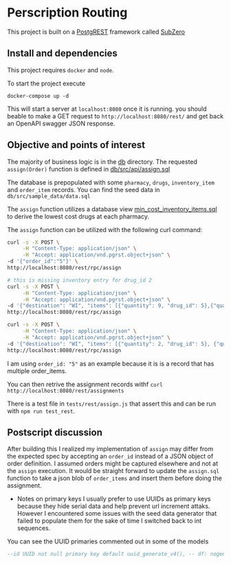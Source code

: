 # Perscription Routing
This project is built on a [PostgREST](https://github.com/PostgREST) framework called [SubZero](https://github.com/subzerocloud/subzero-starter-kit)

## Install and dependencies
This project requires `docker` and `node`.


To start the project execute

```
docker-compose up -d
```
This will start a server at `localhost:8080` once it is running. you should beable to make a GET request to `http://localhost:8080/rest/` and get back an OpenAPI swagger JSON response.

## Objective and points of interest

The majority of business logic is in the [db](./db) directory. The requested `assign(Order)` function is defined in [db/src/api/assign.sql](db/src/api/assign.sql)

The database is prepopulated with some `pharmacy`, `drugs`, `inventory_item` and `order_item` records. You can find the seed data in `db/src/sample_data/data.sql`

The `assign` function utilizes a database view [min_cost_inventory_items.sql](db/src/api/min_cost_inventory_items.sql) to derive the lowest cost drugs at each pharmacy.


The `assign` function can be utilized with the following curl command:

``` bash
curl -s -X POST \
     -H "Content-Type: application/json" \
     -H "Accept: application/vnd.pgrst.object+json" \
-d '{"order_id":"5"}' \
http://localhost:8080/rest/rpc/assign
```

```bash
# this is missing inventory entry for drug_id 2
curl -s -X POST \
     -H "Content-Type: application/json" \
     -H "Accept: application/vnd.pgrst.object+json" \
-d '{"destination": "WI", "items": [{"quantity": 9, "drug_id": 5},{"quantity": 9, "drug_id": 3},{"quantity": 9, "drug_id": 2}]}' \
http://localhost:8080/rest/rpc/assign

curl -s -X POST \
     -H "Content-Type: application/json" \
     -H "Accept: application/vnd.pgrst.object+json" \
-d '{"destination": "WI", "items": [{"quantity": 2, "drug_id": 5}, {"quantity": 4, "drug_id": 3}]}' \
http://localhost:8080/rest/rpc/assign
```

I am using `order_id: "5"` as an example because it is is a record that has multiple order_items.

You can then retrive the assignment records withf
`curl http://localhost:8080/rest/assignments`

There is a test file in `tests/rest/assign.js` that assert this and can be run with `npm run test_rest`.

## Postscript discussion
After building this I realized my implementation of `assign` may differ from the expected spec by accepting an `order_id` instead of a JSON object of order definition. I assumed orders might be captured elsewhere and not at the `assign` execution. It would be straight forward to update the `assign.sql` function to take a json blob of `order_items` and insert them before doing the assignment.

* Notes on primary keys
I usually prefer to use UUIDs as primary keys because they hide serial data and help prevent url increment attaks. However I encountered some issues with the seed data generator that failed to populate them for the sake of time I switched back to int sequences.

You can see the UUID primaries commented out in some of the models
``` sql
--id UUID not null primary key default uuid_generate_v4(), -- df: nogen
```

